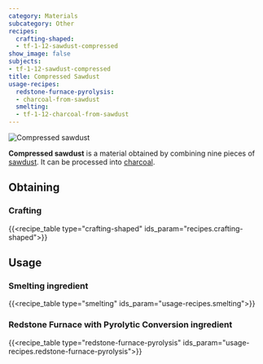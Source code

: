 ```yaml
---
category: Materials
subcategory: Other
recipes:
  crafting-shaped:
  - tf-1-12-sawdust-compressed
show_image: false
subjects:
- tf-1-12-sawdust-compressed
title: Compressed Sawdust
usage-recipes:
  redstone-furnace-pyrolysis:
  - charcoal-from-sawdust
  smelting:
  - tf-1-12-charcoal-from-sawdust
---
```


![Compressed sawdust](/images/docs/1.12/thermal-foundation/sawdust-compressed.png)


**Compressed sawdust** is a material obtained by combining nine pieces of
[sawdust](../sawdust/). It can be processed into
[charcoal](https://minecraft.gamepedia.com/Charcoal).


Obtaining
---------

### Crafting
{{<recipe_table type="crafting-shaped" ids_param="recipes.crafting-shaped">}}


Usage
-----

### Smelting ingredient
{{<recipe_table type="smelting" ids_param="usage-recipes.smelting">}}

### Redstone Furnace with Pyrolytic Conversion ingredient
{{<recipe_table type="redstone-furnace-pyrolysis" ids_param="usage-recipes.redstone-furnace-pyrolysis">}}
